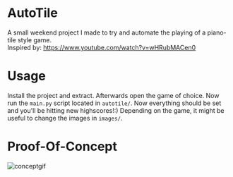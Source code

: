 # AutoTile

A small weekend project I made to try and automate the playing of a piano-tile style game.<br>
Inspired by: https://www.youtube.com/watch?v=wHRubMACen0

# Usage
Install the project and extract. Afterwards open the game of choice. Now run the `main.py` script located in `autotile/`.
Now everything should be set and you'll be hitting new highscores!:) Depending on the game, it might be useful to change
the images in `images/`.

# Proof-Of-Concept
![conceptgif](https://github.com/cavetownie/AutoTile/blob/main/concept.gif)

